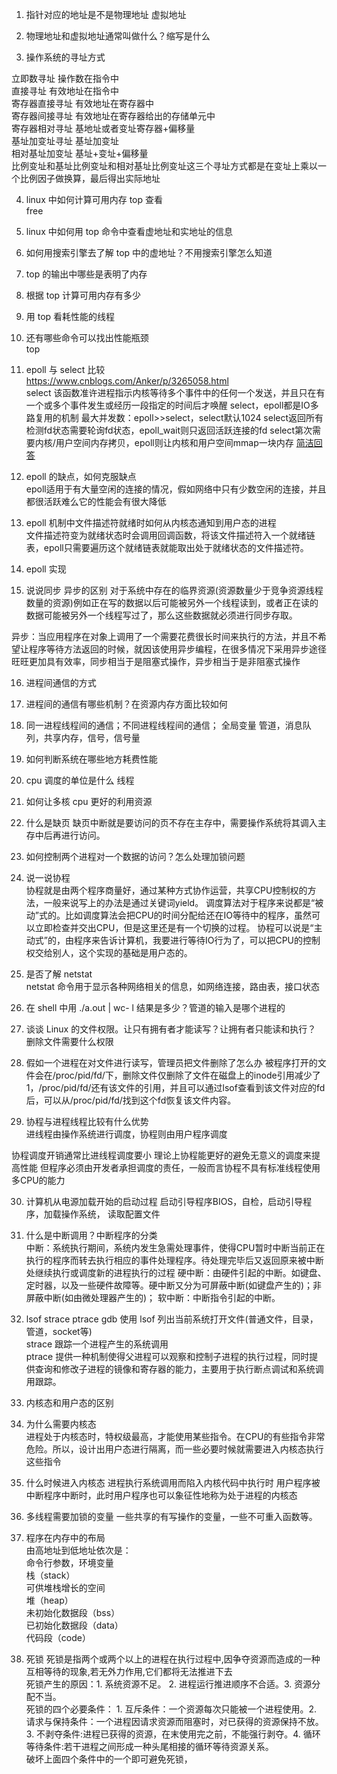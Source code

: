 1. 指针对应的地址是不是物理地址 
虚拟地址 
2. 物理地址和虚拟地址通常叫做什么？缩写是什么 

3. 操作系统的寻址方式   

立即数寻址  操作数在指令中    
直接寻址  有效地址在指令中   
寄存器直接寻址  有效地址在寄存器中  
寄存器间接寻址  有效地址在寄存器给出的存储单元中    
寄存器相对寻址 基地址或者变址寄存器+偏移量    
基址加变址寻址 基址加变址   
相对基址加变址 基址+变址+偏移量  
比例变址和基址比例变址和相对基址比例变址这三个寻址方式都是在变址上乘以一个比例因子做换算，最后得出实际地址  

4. linux 中如何计算可用内存 
top 查看  
free 


5. linux 中如何用 top 命令中查看虚地址和实地址的信息
6. 如何用搜索引擎去了解 top 中的虚地址？不用搜索引擎怎么知道  
7. top 的输出中哪些是表明了内存
8. 根据 top 计算可用内存有多少
9. 用 top 看耗性能的线程
10. 还有哪些命令可以找出性能瓶颈  
top  

11. epoll 与 select 比较   
https://www.cnblogs.com/Anker/p/3265058.html  
select 该函数准许进程指示内核等待多个事件中的任何一个发送，并且只在有一个或多个事件发生或经历一段指定的时间后才唤醒 
select，epoll都是IO多路复用的机制
最大并发数：epoll>>select，select默认1024
select返回所有检测fd状态需要轮询fd状态，epoll_wait则只返回活跃连接的fd
select第次需要内核/用户空间内存拷贝，epoll则让内核和用户空间mmap一块内存
[简洁回答](https://www.jianshu.com/p/9fec26dfbc55)

12. epoll 的缺点，如何克服缺点   
epoll适用于有大量空闲的连接的情况，假如网络中只有少数空闲的连接，并且都很活跃难么它的性能会有很大降低  

13. epoll 机制中文件描述符就绪时如何从内核态通知到用户态的进程  
文件描述符变为就绪状态时会调用回调函数，将该文件描述符入一个就绪链表，epoll只需要遍历这个就绪链表就能取出处于就绪状态的文件描述符。 

14. epoll 实现
15. 说说同步 异步的区别
对于系统中存在的临界资源(资源数量少于竞争资源线程数量的资源)例如正在写的数据以后可能被另外一个线程读到，或者正在读的数据可能被另外一个线程写过了，那么这些数据就必须进行同步存取。

异步：当应用程序在对象上调用了一个需要花费很长时间来执行的方法，并且不希望让程序等待方法返回的时候，就因该使用异步编程，在很多情况下采用异步途径旺旺更加具有效率，同步相当于是阻塞式操作，异步相当于是非阻塞式操作

16. 进程间通信的方式
17. 进程间的通信有哪些机制？在资源内存方面比较如何
18. 同一进程线程间的通信；不同进程线程间的通信；
全局变量   管道，消息队列，共享内存，信号，信号量

19. 如何判断系统在哪些地方耗费性能
20. cpu 调度的单位是什么
线程 

21. 如何让多核 cpu 更好的利用资源
22. 什么是缺页
缺页中断就是要访问的页不存在主存中，需要操作系统将其调入主存中后再进行访问。 

23. 如何控制两个进程对一个数据的访问？怎么处理加锁问题
24. 说一说协程  
协程就是由两个程序商量好，通过某种方式协作运营，共享CPU控制权的方法，一般来说写上的办法是通过关键词yield。
调度算法对于程序来说都是“被动”式的。比如调度算法会把CPU的时间分配给还在IO等待中的程序，虽然可以立即检查并交出CPU，但是这里还是有一个切换的过程。
协程可以说是“主动式”的，由程序来告诉计算机，我要进行等待IO行为了，可以把CPU的控制权交给别人，这个实现的基础是用户态的。

25. 是否了解 netstat  
netstat 命令用于显示各种网络相关的信息，如网络连接，路由表，接口状态  
26. 在 shell 中用 ./a.out | wc- l 结果是多少？管道的输入是哪个进程的 
27. 谈谈 Linux 的文件权限。让只有拥有者才能读写？让拥有者只能读和执行？ 删除文件需要什么权限
28. 假如一个进程在对文件进行读写，管理员把文件删除了怎么办
被程序打开的文件会在/proc/pid/fd/下，删除文件仅删除了文件在磁盘上的inode引用减少了1，/proc/pid/fd/还有该文件的引用，并且可以通过lsof查看到该文件对应的fd后，可以从/proc/pid/fd/找到这个fd恢复该文件内容。

29. 协程与进程线程比较有什么优势  
进线程由操作系统进行调度，协程则由用户程序调度

协程调度开销通常比进线程调度要小
理论上协程能更好的避免无意义的调度来提高性能
但程序必须由开发者承担调度的责任，一般而言协程不具有标准线程使用多CPU的能力

30. 计算机从电源加载开始的启动过程
启动引导程序BIOS，自检，启动引导程序，加载操作系统， 读取配置文件  

31. 什么是中断调用？中断程序的分类  
中断：系统执行期间，系统内发生急需处理事件，使得CPU暂时中断当前正在执行的程序而转去执行相应的事件处理程序。待处理完毕后又返回原来被中断处继续执行或调度新的进程执行的过程
硬中断：由硬件引起的中断。如键盘、定时器，以及一些硬件故障等。硬中断又分为可屏蔽中断(如键盘产生的)；非屏蔽中断(如由微处理器产生的)；
软中断：中断指令引起的中断。

32. lsof strace ptrace gdb 使用 
lsof 列出当前系统打开文件(普通文件，目录，管道，socket等)  
strace 跟踪一个进程产生的系统调用  
ptrace 提供一种机制使得父进程可以观察和控制子进程的执行过程，同时提供查询和修改子进程的镜像和寄存器的能力，主要用于执行断点调试和系统调用跟踪。 

33. 内核态和用户态的区别 
34. 为什么需要内核态  
进程处于内核态时，特权级最高，才能使用某些指令。在CPU的有些指令非常危险。所以，设计出用户态进行隔离，而一些必要时候就需要进入内核态执行这些指令

35. 什么时候进入内核态 
进程执行系统调用而陷入内核代码中执行时
用户程序被中断程序中断时，此时用户程序也可以象征性地称为处于进程的内核态

36. 多线程需要加锁的变量
一些共享的有写操作的变量，一些不可重入函数等。 

37. 程序在内存中的布局  
由高地址到低地址依次是：   
命令行参数，环境变量  
栈（stack）  
可供堆栈增长的空间  
堆（heap）  
未初始化数据段（bss）  
已初始化数据段（data）  
代码段（code）  

38. 死锁 
死锁是指两个或两个以上的进程在执行过程中,因争夺资源而造成的一种互相等待的现象,若无外力作用,它们都将无法推进下去   
死锁产生的原因：1. 系统资源不足。 2. 进程运行推进顺序不合适。3. 资源分配不当。  
死锁的四个必要条件： 1. 互斥条件：一个资源每次只能被一个进程使用。2. 请求与保持条件：一个进程因请求资源而阻塞时，对已获得的资源保持不放。3. 不剥夺条件:进程已获得的资源，在末使用完之前，不能强行剥夺。4. 循环等待条件:若干进程之间形成一种头尾相接的循环等待资源关系。  
破坏上面四个条件中的一个即可避免死锁，

